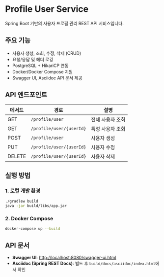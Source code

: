 # Profile User Service

Spring Boot 기반의 사용자 프로필 관리 REST API 서비스입니다.

## 주요 기능
- 사용자 생성, 조회, 수정, 삭제 (CRUD)
- 요청/응답 및 헤더 로깅
- PostgreSQL + HikariCP 연동
- Docker/Docker Compose 지원
- Swagger UI, Asciidoc API 문서 제공

## API 엔드포인트

| 메서드 | 경로                      | 설명           |
|--------|---------------------------|----------------|
| GET    | `/profile/user`           | 전체 사용자 조회 |
| GET    | `/profile/user/{userId}`  | 특정 사용자 조회 |
| POST   | `/profile/user`           | 사용자 생성     |
| PUT    | `/profile/user/{userId}`  | 사용자 수정     |
| DELETE | `/profile/user/{userId}`  | 사용자 삭제     |

## 실행 방법

### 1. 로컬 개발 환경
```bash
./gradlew build
java -jar build/libs/app.jar
```

### 2. Docker Compose
```bash
docker-compose up --build
```

## API 문서

- **Swagger UI**: [http://localhost:8080/swagger-ui.html](http://localhost:8080/swagger-ui.html)
- **Asciidoc (Spring REST Docs)**: 빌드 후 `build/docs/asciidoc/index.html`에서 확인
